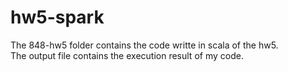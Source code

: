 # hw5-spark

The 848-hw5 folder contains the code writte in scala of the hw5.  
The output file contains the execution result of my code.